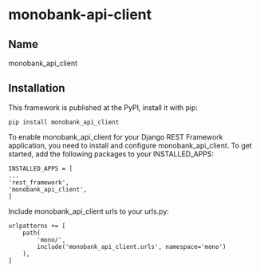 # monobank-api-client

## Name
monobank_api_client

## Installation
This framework is published at the PyPI, install it with pip:

    pip install monobank_api_client

To enable monobank_api_client for your Django REST Framework application, you need to install and configure monobank_api_client. To get started, add the following packages to your INSTALLED_APPS:

    INSTALLED_APPS = [
    ...
    'rest_framework',
    'monobank_api_client',
    ]

Include monobank_api_client urls to your urls.py:

    urlpatterns += [
        path(
            'mono/',
            include('monobank_api_client.urls', namespace='mono')
        ),
    ]
